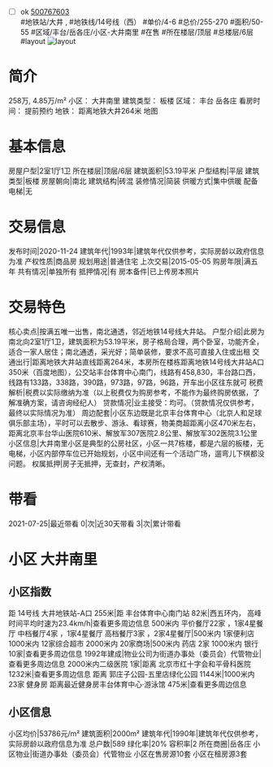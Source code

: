 - [ ] ok [500767603](https://bj.5i5j.com/ershoufang/500767603.html)  
 #地铁站/大井 ,  #地铁线/14号线（西）
#单价/4-6 #总价/255-270 #面积/50-55   #区域/丰台/岳各庄/小区-大井南里 #在售 #所在楼层/顶层 #总楼层/6层 #layout 
![layout](http://image2.5i5j.com//group1/M00/97/45/CgqJMV0tnBOAYF01AAKmbhtkJjY670.jpg_P5.jpg) 
# 简介 
 258万,  4.85万/m² 
小区： 大井南里
建筑类型： 板楼
区域： 丰台 岳各庄
看房时间： 提前预约
地铁： 距离地铁大井264米 地图
# 基本信息 
 房屋户型|2室1厅1卫
所在楼层|顶层/6层
建筑面积|53.19平米
户型结构|平层
建筑类型|板楼
房屋朝向|南北
建筑结构|砖混
装修情况|简装
供暖方式|集中供暖
配备电梯|无
# 交易信息 
 发布时间|2020-11-24
建筑年代|1993年|建筑年代仅供参考，实际房龄以政府信息为准
产权性质|商品房
规划用途|普通住宅
上次交易|2015-05-05
购房年限|满五年
共有情况|单独所有
抵押情况|有
房本备件|已上传房本照片
# 交易特色 
 核心卖点|按满五唯一出售，南北通透，邻近地铁14号线大井站。
户型介绍|此房为南北向2室1厅1卫，建筑面积为53.19平米，房子格局合理，两个卧室，功能齐全，适合一家人居住；南北通透，采光好；简单装修，要求不高可直接入住或出租
交通出行|距离地铁大井站直线距离264米，本房所在楼栋距离地铁14号线大井站A口350米（百度地图），公交站丰台体育中心南门，线路有458,830，丰台路口西，线路有133路，338路，390路，973路，97路，96路，开车出小区往东就可
税费解析|税费以实际缴纳为准（以上税费仅为购房参考，不能作为最终购房依据，了解准确方案，请咨询经纪人）
贷款情况|业主接受：均可。（贷款情况仅供参考，最终以实际情况为准）
周边配套|小区东边既是北京丰台体育中心（北京人和足球俱乐部主场），平时可以去散步、游泳、看球赛，物美商超距离小区470米左右，距离北京丰台华山医院610米、解放军307医院2.8公里、解放军302医院3.1公里
小区信息|大井南里小区是典型的公房社区，小区一共7栋楼，都是六层的板楼，无电梯，小区内部停车位已开始规划，小区中间还有一个活动广场，遛弯儿下棋都没问题。
权属抵押|房子无抵押，无查封，产权清晰。
# 带看 
 2021-07-25|最近带看	 0|次|近30天带看	 3|次|累计带看
# 小区 大井南里
## 小区指数 
 距 14号线 大井地铁站-A口 255米|距 丰台体育中心南门站 82米|西五环内， 高峰时间平均时速为23.4km/h|查看更多周边信息
500米内 平价餐厅22家 ，1家4星餐厅
中档餐厅4家 ，1家4星餐厅
高档餐厅3家 ，2家4星餐厅|500米内 1家便利店
1000米内 12家综合超市
2000米内 20家商场|500米内 药店 2家
1000米内 银行 10家|查看更多周边信息
1992年建成|物业公司为街道办事处（委员会）代管物业|查看更多周边信息
2000米内二级医院 1家|距离 北京市红十字会和平骨科医院  1232米|查看更多周边信息
距离 郭庄子公园-五里店绿化公园 1144米|1000米内 23家 健身房
距离最近健身房丰台体育中心·游泳馆 475米|查看更多周边信息
## 小区信息 
 小区均价|53786元/m²
建筑面积|2000m²
建筑年代|1990年|建筑年代仅供参考，实际房龄以政府信息为准
总户数|589
绿化率|20%
容积率|2
所在商圈|岳各庄
小区物业|街道办事处（委员会）代管物业
小区在售房源10套
小区在租房源3套
